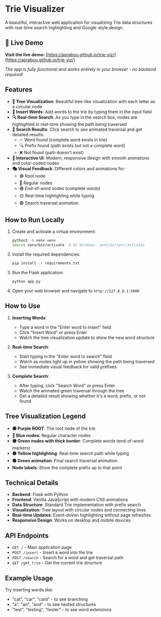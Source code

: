 # Trie Visualizer

A beautiful, interactive web application for visualizing Trie data structures with real-time search highlighting and Google-style design.

## 🚀 Live Demo

**Visit the live demo:** [https://aprabou.github.io/trie-viz/](https://aprabou.github.io/trie-viz/)

*The app is fully functional and works entirely in your browser - no backend required!*

## Features

- **🌳 Tree Visualization**: Beautiful tree-like visualization with each letter as a circular node
- **📝 Insert Words**: Add words to the trie by typing them in the input field
- **🔍 Real-time Search**: As you type in the search box, nodes are highlighted in real-time showing the path being traversed
- **🎯 Search Results**: Click search to see animated traversal and get detailed results:
  - ✅ Word found (complete word exists in trie)
  - 🔍 Prefix found (path exists but not a complete word)
  - ❌ Not found (path doesn't exist)
- **🎨 Interactive UI**: Modern, responsive design with smooth animations and color-coded nodes
- **🎭 Visual Feedback**: Different colors and animations for:
  - 🟣 Root node
  - 🔵 Regular nodes
  - 🟢 End-of-word nodes (complete words)
  - 🟡 Real-time highlighting while typing
  - 🟢 Search traversal animation

## How to Run Locally

1. Create and activate a virtual environment:
   ```bash
   python3 -m venv venv
   source venv/bin/activate  # On Windows: venv\Scripts\activate
   ```

2. Install the required dependencies:
   ```bash
   pip install -r requirements.txt
   ```

3. Run the Flask application:
   ```bash
   python app.py
   ```

4. Open your web browser and navigate to `http://127.0.0.1:5000`

## How to Use

1. **Inserting Words**: 
   - Type a word in the "Enter word to insert" field
   - Click "Insert Word" or press Enter
   - Watch the tree visualization update to show the new word structure

2. **Real-time Search**:
   - Start typing in the "Enter word to search" field
   - Watch as nodes light up in yellow showing the path being traversed
   - See immediate visual feedback for valid prefixes

3. **Complete Search**:
   - After typing, click "Search Word" or press Enter
   - Watch the animated green traversal through the tree
   - Get a detailed result showing whether it's a word, prefix, or not found

## Tree Visualization Legend

- **🟣 Purple ROOT**: The root node of the trie
- **🔵 Blue nodes**: Regular character nodes
- **🟢 Green nodes with thick border**: Complete words (end-of-word markers)
- **🟡 Yellow highlighting**: Real-time search path while typing
- **🟢 Green animation**: Final search traversal animation
- **Node labels**: Show the complete prefix up to that point

## Technical Details

- **Backend**: Flask with Python
- **Frontend**: Vanilla JavaScript with modern CSS animations
- **Data Structure**: Standard Trie implementation with prefix search
- **Visualization**: Tree layout with circular nodes and connecting lines
- **Real-time Updates**: Event-driven highlighting without page refreshes
- **Responsive Design**: Works on desktop and mobile devices

## API Endpoints

- `GET /` - Main application page
- `POST /insert` - Insert a word into the trie
- `POST /search` - Search for a word and get traversal path
- `GET /get_trie` - Get the current trie structure

## Example Usage

Try inserting words like:
- "cat", "car", "card" - to see branching
- "a", "an", "and" - to see nested structures
- "test", "testing", "tester" - to see word extensions
